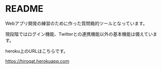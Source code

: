 # README

Webアプリ開発の練習のために作った質問箱的ツールとなっています。

現段階ではログイン機能、Twitterとの連携機能以外の基本機能は備えています。

heroku上のURLはこちらです。

https://hiroqat.herokuapp.com
